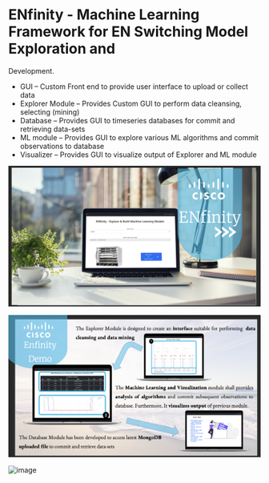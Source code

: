 # ENfinity - Machine Learning Framework for EN Switching Model Exploration and
Development.

*	GUI – Custom Front end to provide user interface to upload or collect data
*	Explorer Module – Provides Custom GUI to perform data cleansing, selecting (mining)
*	Database – Provides GUI to timeseries databases for commit and retrieving data-sets
*	ML module – Provides GUI to explore various ML algorithms and commit observations to database
*	Visualizer – Provides GUI to visualize output of Explorer and ML module

![image](https://github.com/20gurpreet01/ENfinity/blob/master/Screenshot%202023-06-04%20at%202.06.24%20PM.png)

![image](https://github.com/20gurpreet01/ENfinity/blob/master/Screenshot%202023-06-04%20at%202.05.29%20PM.png)

![image](https://user-images.githubusercontent.com/94775352/179418715-0e2b1f05-6cf5-4d19-a9bb-7b69c9b22b0e.png)
